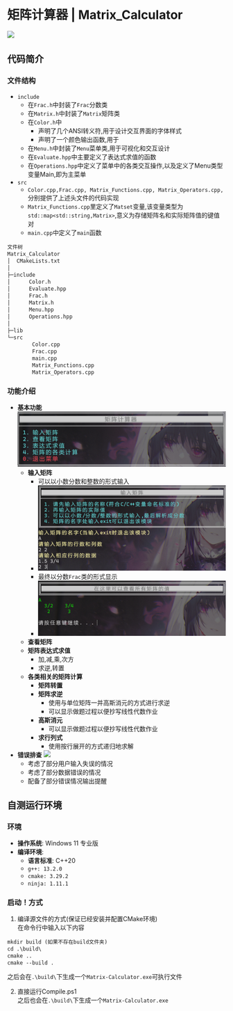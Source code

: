 # 矩阵计算器 | Matrix_Calculator
![](/img/head.png)
## 代码简介
### 文件结构
- `include`
  - 在`Frac.h`中封装了`Frac`分数类
  - 在`Matrix.h`中封装了`Matrix`矩阵类
  - 在`Color.h`中
    - 声明了几个ANSI转义符,用于设计交互界面的字体样式
    - 声明了一个颜色输出函数,用于
  - 在`Menu.h`中封装了`Menu`菜单类,用于可视化和交互设计
  - 在`Evaluate.hpp`中主要定义了表达式求值的函数
  - 在`Operations.hpp`中定义了菜单中的各类交互操作,以及定义了Menu类型变量Main,即为主菜单
- `src`
  - `Color.cpp,Frac.cpp, Matrix_Functions.cpp, Matrix_Operators.cpp, `分别提供了上述头文件的代码实现
  - `Matrix_Functions.cpp`里定义了`Matset`变量,该变量类型为`std::map<std::string,Matrix>`,意义为存储矩阵名和实际矩阵值的键值对
  - `main.cpp`中定义了`main`函数

```
文件树
Matrix_Calculator
│  CMakeLists.txt
│
├─include
│      Color.h
│      Evaluate.hpp
│      Frac.h
│      Matrix.h
│      Menu.hpp
│      Operations.hpp
│
├─lib
└─src
        Color.cpp
        Frac.cpp
        main.cpp
        Matrix_Functions.cpp
        Matrix_Operators.cpp
```
### 功能介绍
- **基本功能**
![](/img/basic.png)
  - **输入矩阵**
    - 可以以小数分数和整数的形式输入
    - ![](/img/Input_sample.png)
    - 最终以分数`Frac`类的形式显示
    - ![](/img/Output_sample.png)
  - **查看矩阵**
  - **矩阵表达式求值**
    - 加,减,乘,次方
    - 求逆,转置
  - **各类相关的矩阵计算**
    - **矩阵转置**
    - **矩阵求逆**
      - 使用与单位矩阵一并高斯消元的方式进行求逆
      - 可以显示做题过程以便抄写线性代数作业
    - **高斯消元**
      - 可以显示做题过程以便抄写线性代数作业
    - **求行列式**
      - 使用按行展开的方式递归地求解
- **错误排查**
![](/img/hint.png)
  - 考虑了部分用户输入失误的情况
  - 考虑了部分数据错误的情况
  - 配备了部分错误情况输出提醒
## 自测运行环境
### 环境
- **操作系统**: Windows 11 专业版
- **编译环境**:
  - **语言标准**: C++20
  - `g++: 13.2.0`
  - `cmake: 3.29.2`
  - `ninja: 1.11.1`
### 启动！方式

1. 编译源文件的方式(保证已经安装并配置CMake环境)\
在命令行中输入以下内容
```
mkdir build (如果不存在build文件夹)
cd .\build\
cmake ..
cmake --build .
```
之后会在`.\build\`下生成一个`Matrix-Calculator.exe`可执行文件

2. 直接运行Compile.ps1 \
之后也会在`.\build\`下生成一个`Matrix-Calculator.exe`

